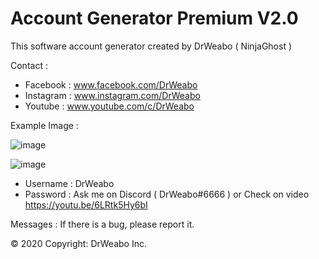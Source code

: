 # Account Generator Premium V2.0
This software account generator created by DrWeabo ( NinjaGhost ) 

Contact :

- Facebook : www.facebook.com/DrWeabo
- Instagram : www.instagram.com/DrWeabo
- Youtube : www.youtube.com/c/DrWeabo

Example Image : 

![image](https://i.imgur.com/ki1SaHf.png)

![image](https://cdn.discordapp.com/attachments/530205261126828033/657106380087361537/SPOILER_unknown.png)

- Username : DrWeabo
- Password : Ask me on Discord ( DrWeabo#6666 ) or Check on video https://youtu.be/6LRtk5Hy6bI

Messages :
If there is a bug, please report it.

© 2020 Copyright: DrWeabo Inc.
